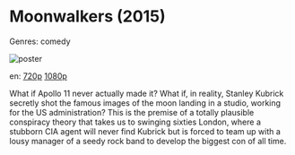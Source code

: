# Moonwalkers (2015)

Genres: comedy

![poster](http://image.tmdb.org/t/p/w500/ubmwzXtowbI1zoylhwUiSaXgVJy.jpg)

en:
  [720p](magnet:?xt=urn:btih:AD597F7E1E67550C506E2A98AD820D9BFC8A99F6&tr=udp://glotorrents.pw:6969/announce&tr=udp://tracker.opentrackr.org:1337/announce&tr=udp://torrent.gresille.org:80/announce&tr=udp://tracker.openbittorrent.com:80&tr=udp://tracker.coppersurfer.tk:6969&tr=udp://tracker.leechers-paradise.org:6969&tr=udp://p4p.arenabg.ch:1337&tr=udp://tracker.internetwarriors.net:1337)
  [1080p](magnet:?xt=urn:btih:F9A7AC6208E5B047A8F64563811D254C13BD04A8&tr=udp://glotorrents.pw:6969/announce&tr=udp://tracker.opentrackr.org:1337/announce&tr=udp://torrent.gresille.org:80/announce&tr=udp://tracker.openbittorrent.com:80&tr=udp://tracker.coppersurfer.tk:6969&tr=udp://tracker.leechers-paradise.org:6969&tr=udp://p4p.arenabg.ch:1337&tr=udp://tracker.internetwarriors.net:1337)
  


What if Apollo 11 never actually made it? What if, in reality, Stanley Kubrick secretly shot the famous images of the moon landing in a studio, working for the US administration? This is the premise of a totally plausible conspiracy theory that takes us to swinging sixties London, where a stubborn CIA agent will never find Kubrick but is forced to team up with a lousy manager of a seedy rock band to develop the biggest con of all time.